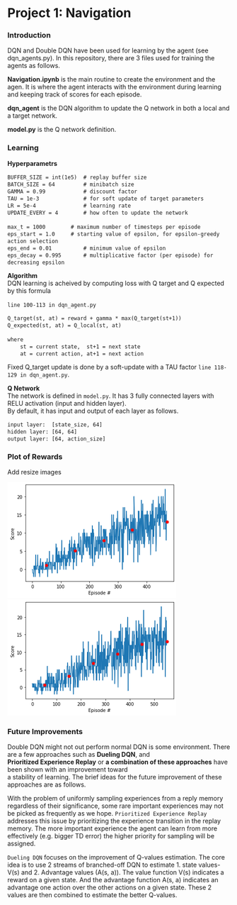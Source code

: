 # Project 1: Navigation

### Introduction
DQN and Double DQN have been used for learning by the agent (see dqn_agents.py). In this repository, there are 3 files used for training the agents as follows.  

**Navigation.ipynb** is the main routine to create the environment and the agen. It is where the agent interacts with the environment during learning and keeping track of scores for each episode.  

**dqn_agent** is the DQN algorithm to update the Q network in both a local and a target network.  

**model.py** is the Q network definition.   


### Learning  
**Hyperparametrs**  
```
BUFFER_SIZE = int(1e5)  # replay buffer size   
BATCH_SIZE = 64         # minibatch size  
GAMMA = 0.99            # discount factor  
TAU = 1e-3              # for soft update of target parameters  
LR = 5e-4               # learning rate   
UPDATE_EVERY = 4        # how often to update the network  

max_t = 1000		# maximum number of timesteps per episode  
eps_start = 1.0		# starting value of epsilon, for epsilon-greedy action selection  
eps_end = 0.01          # minimum value of epsilon  
eps_decay = 0.995       # multiplicative factor (per episode) for decreasing epsilon  
```

**Algorithm**  
DQN learning is acheived by computing loss with Q target and Q expected by this formula  

`line 100-113 in dqn_agent.py`
```
Q_target(st, at) = reward + gamma * max(Q_target(st+1))  
Q_expected(st, at) = Q_local(st, at)

where 
	st = current state,  st+1 = next state
	at = current action, at+1 = next action

```
Fixed Q_target update is done by a soft-update with a TAU factor `line 118-129 in dqn_agent.py`.  

**Q Network**  
The network is defined in `model.py`. It has 3 fully connected layers with RELU activation (input and hidden layer).  
By default, it has input and output of each layer as follows.  

```
input layer:  [state_size, 64]  
hidden layer: [64, 64]  
output layer: [64, action_size]   
```

### Plot of Rewards    
Add resize images

[//]: # (Image References)
![DQN_scores](/images/DQN_scores.png "DQN Scores")
![double_DQN_scores](/images/double_DQN_scores.png "double DQN scores")



### Future Improvements
Double DQN might not out perform normal DQN is some environment. There are a few approaches such as **Dueling DQN**, and   
**Prioritized Experience Replay** or **a combination of these approaches** have been shown with an improvement toward  
a stability of learning. The brief ideas for the future improvement of these approaches are as follows.

With the problem of uniformly sampling experiences from a reply memory regardless of their significance, some rare important experiences may not be picked as frequently as we hope. `Prioritized Experience Replay` addresses this issue by prioritizing the experience transition in the replay memory. The more important experience the agent can learn from more effectively (e.g. bigger TD error) the higher priority for sampling will be assigned.   
 
`Dueling DQN` focuses on the improvement of Q-values estimation. The core idea is to use 2 streams of branched-off DQN to estimate 1. state values- V(s) and 2. Advantage values (A(s, a)). The value function V(s) indicates a reward on a given state. And the advantage function A(s, a) indicates an advantage one action over the other actions on a given state. These 2 values are then combined to estimate the better Q-values.  


